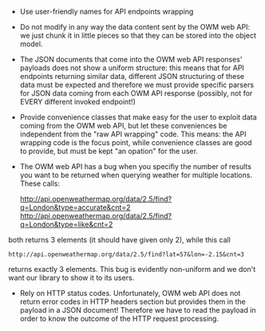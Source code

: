 + Use user-friendly names for API endpoints wrapping

+ Do not modify in any way the data content sent by the OWM web API: we just 
chunk it in little pieces so that they can be stored into the object model.

+ The JSON documents that come into the OWM web API responses' payloads does not
show a uniform structure: this means that for API endpoints returning similar
data, different JSON structuring of these data must be expected and therefore
we must provide specific parsers for JSON data coming from each OWM API response
(possibly, not for EVERY different invoked endpoint!)

+ Provide convenience classes that make easy for the user to exploit data coming
from the OWM web API, but let these conveniences be independent from the "raw
API wrapping" code. This means: the API wrapping code is the focus point, while
convenience classes are good to provide, but must be kept "an opation" for the
user.

+ The OWM web API has a bug when you specifiy the number of results you want to
be returned when querying weather for multiple locations.
These calls:

    http://api.openweathermap.org/data/2.5/find?q=London&type=accurate&cnt=2
    http://api.openweathermap.org/data/2.5/find?q=London&type=like&cnt=2

both returns 3 elements (it should have given only 2), while this call

    http://api.openweathermap.org/data/2.5/find?lat=57&lon=-2.15&cnt=3

returns exactly 3 elements.
This bug is evidently non-uniform and we don't want our library to show it 
to its users.

+ Rely on HTTP status codes. Unfortunately, OWM web API does not return error 
codes in HTTP headers section but provides them in the payload in a JSON document!
Therefore we have to read the payload in order to know the outcome of the HTTP
request processing.

